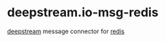 deepstream.io-msg-redis
===================

[deepstream](http://deepstream.io) message connector for [redis](http://redis.io/)
